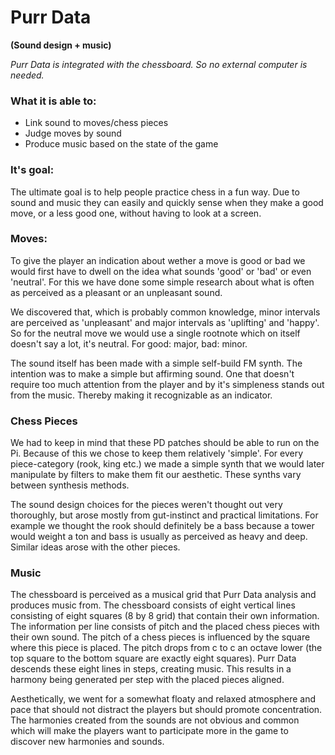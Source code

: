 # Purr Data
**(Sound design + music)**

_Purr Data is integrated with the chessboard. 
So no external computer is needed._

### What it is able to:
  - Link sound to moves/chess pieces
  - Judge moves by sound
  - Produce music based on the state of the game

### It's goal:
The ultimate goal is to help people practice chess in a fun way. 
Due to sound and music they can easily and quickly sense when they make a good move, or a less good one, 
without having to look at a screen. 

### Moves:
To give the player an indication about wether a move is good or bad we would first have to dwell on the idea what sounds
'good' or 'bad' or even 'neutral'. For this we have done some simple research about what is often as perceived as a pleasant or an unpleasant sound.

We discovered that, which is probably common knowledge, minor intervals are perceived as 'unpleasant' and major intervals as 'uplifting'
and 'happy'. So for the neutral move we would use a single rootnote which on itself doesn't say a lot, it's neutral. 
For good: major, bad: minor.

The sound itself has been made with a simple self-build FM synth. The intention was to make a simple but affirming sound.
One that doesn't require too much attention from the player and by it's simpleness stands out from the music. Thereby making it
recognizable as an indicator. 

### Chess Pieces
We had to keep in mind that these PD patches should be able to run on the Pi.
Because of this we chose to keep them relatively 'simple'. For every piece-category (rook, king etc.) we made a simple synth that we would later manipulate by filters to make them fit our aesthetic. 
These synths vary between synthesis methods.

The sound design choices for the pieces weren't thought out very thoroughly, but arose mostly from 
gut-instinct and practical limitations. For example we thought the rook should definitely be a bass
because a tower would weight a ton and bass is usually as perceived as heavy and deep. Similar ideas arose with the other pieces.

### Music
The chessboard is perceived as a musical grid that Purr Data analysis and produces music from. The chessboard consists of eight vertical lines consisting of eight squares (8 by 8 grid) that contain their own information. The information per line consists of pitch and the placed chess pieces with their own sound. The pitch of a chess pieces is influenced by the square where this piece is placed. The pitch drops from c to c an octave lower (the top square to the bottom square are exactly eight squares). Purr Data descends these eight lines in steps, creating music. This results in a harmony being generated per step with the placed pieces aligned.

Aesthetically, we went for a somewhat floaty and relaxed atmosphere and pace that should not distract the players but should promote concentration. The harmonies created from the sounds are not obvious and common which will make the players want to participate more in the game to discover new harmonies and sounds.
